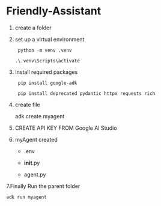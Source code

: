 # Friendly-Assistant

1.  create a folder

2.  set up a virtual environment
     
	     python -m venv .venv
     
        .\.venv\Scripts\activate

3.  Install required packages

  		 pip install google-adk
   
  		 pip install deprecated pydantic httpx requests rich

4.  create file

	adk create myagent

5.  CREATE API KEY FROM Google AI Studio

6.  myAgent created
	
    - .env
 
	- __init__.py
 
	- agent.py

7.Finally Run the parent folder
	
	adk run myagent
